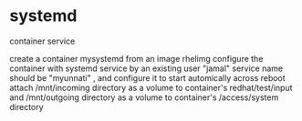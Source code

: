 # systemd
container service

create a container mysystemd from an image rhelimg
configure the container with systemd service by an existing user "jamal"
service name should be "myunnati" , and configure it to start automically across reboot
attach /mnt/incoming directory as a volume to container's redhat/test/input
and /mnt/outgoing directory as  a volume to container's /access/system directory

